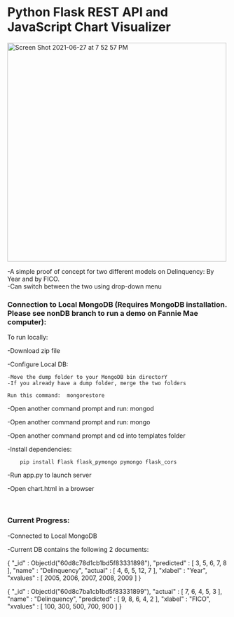 # Python Flask REST API and JavaScript Chart Visualizer


<img width="500" height="500" alt="Screen Shot 2021-06-27 at 7 52 57 PM" src="https://user-images.githubusercontent.com/60204834/123563192-53b42500-d781-11eb-9ca0-3ee20c1480a8.png">


 -A simple proof of concept for two different models on Delinquency: By Year and by FICO. 
  <br>
  -Can switch between the two using drop-down menu


### Connection to Local MongoDB (Requires MongoDB installation. Please see nonDB branch to run a demo on Fannie Mae computer):

To run locally:
 
  -Download zip file
  
  -Configure Local DB:
  
    -Move the dump folder to your MongoDB bin directorY
    -If you already have a dump folder, merge the two folders
    
    Run this command:  mongorestore
    
  -Open another command prompt and run:  mongod
  
  -Open another command prompt and run:  mongo

 
 -Open another command prompt and cd into templates folder
    
  -Install dependencies: 
      
        pip install Flask flask_pymongo pymongo flask_cors
  
  
  -Run app.py to launch server 
  
  
  -Open chart.html in a browser
  
  <br>
  
  ### Current Progress:
  -Connected to Local MongoDB
  
  -Current DB contains the following 2 documents:
  
{ "_id" : ObjectId("60d8c78d1cb1bd5f83331898"), "predicted" : [ 3, 5, 6, 7, 8 ], "name" : "Delinquency", "actual" : [ 4, 6, 5, 12, 7 ], "xlabel" : "Year", "xvalues" : [ 2005, 2006, 2007, 2008, 2009 ] }
<br>

{ "_id" : ObjectId("60d8c7ba1cb1bd5f83331899"), "actual" : [ 7, 6, 4, 5, 3 ], "name" : "Delinquency", "predicted" : [ 9, 8, 6, 4, 2 ], "xlabel" : "FICO", "xvalues" : [ 100, 300, 500, 700, 900 ] }
  
  
 
  
  
  
